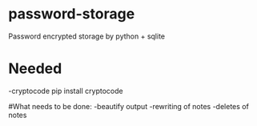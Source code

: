 # password-storage
Password encrypted storage by python + sqlite

# Needed
-cryptocode
pip install cryptocode

#What needs to be done:
-beautify output
-rewriting of notes
-deletes of notes
